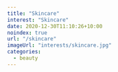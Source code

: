 ```yaml
---
title: "Skincare"
interest: "Skincare"
date: 2020-12-30T11:10:26+10:00
noindex: true
url: "/skincare"
imageUrl: "interests/skincare.jpg"
categories:
  - beauty
---
```

